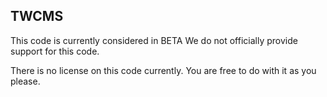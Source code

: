 TWCMS
------------

This code is currently considered in BETA
We do not officially provide support for this code.

There is no license on this code currently.
You are free to do with it as you please.
